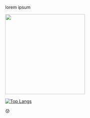 lorem ipsum


<img src="https://picsum.photos/200" width="256"/>


[![Top Langs](https://github-readme-stats.vercel.app/api/top-langs/?username=trongtuanit&layout=compact)](https://github.com/anuraghazra/github-readme-stats)

:worried:


